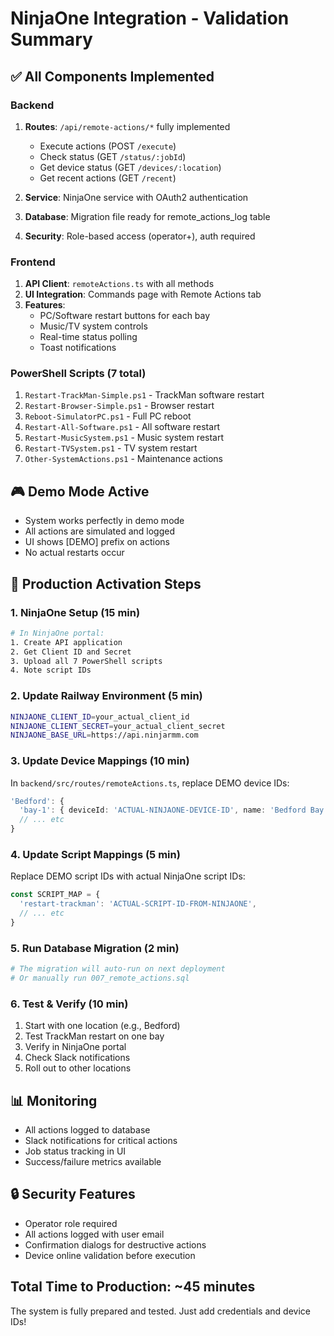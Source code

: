 # NinjaOne Integration - Validation Summary

## ✅ All Components Implemented

### Backend
1. **Routes**: `/api/remote-actions/*` fully implemented
   - Execute actions (POST `/execute`)
   - Check status (GET `/status/:jobId`)
   - Get device status (GET `/devices/:location`)
   - Get recent actions (GET `/recent`)

2. **Service**: NinjaOne service with OAuth2 authentication
3. **Database**: Migration file ready for remote_actions_log table
4. **Security**: Role-based access (operator+), auth required

### Frontend
1. **API Client**: `remoteActions.ts` with all methods
2. **UI Integration**: Commands page with Remote Actions tab
3. **Features**:
   - PC/Software restart buttons for each bay
   - Music/TV system controls
   - Real-time status polling
   - Toast notifications

### PowerShell Scripts (7 total)
1. `Restart-TrackMan-Simple.ps1` - TrackMan software restart
2. `Restart-Browser-Simple.ps1` - Browser restart
3. `Reboot-SimulatorPC.ps1` - Full PC reboot
4. `Restart-All-Software.ps1` - All software restart
5. `Restart-MusicSystem.ps1` - Music system restart
6. `Restart-TVSystem.ps1` - TV system restart
7. `Other-SystemActions.ps1` - Maintenance actions

## 🎮 Demo Mode Active
- System works perfectly in demo mode
- All actions are simulated and logged
- UI shows [DEMO] prefix on actions
- No actual restarts occur

## 🚀 Production Activation Steps

### 1. NinjaOne Setup (15 min)
```bash
# In NinjaOne portal:
1. Create API application
2. Get Client ID and Secret
3. Upload all 7 PowerShell scripts
4. Note script IDs
```

### 2. Update Railway Environment (5 min)
```bash
NINJAONE_CLIENT_ID=your_actual_client_id
NINJAONE_CLIENT_SECRET=your_actual_client_secret
NINJAONE_BASE_URL=https://api.ninjarmm.com
```

### 3. Update Device Mappings (10 min)
In `backend/src/routes/remoteActions.ts`, replace DEMO device IDs:
```typescript
'Bedford': {
  'bay-1': { deviceId: 'ACTUAL-NINJAONE-DEVICE-ID', name: 'Bedford Bay 1 PC' },
  // ... etc
}
```

### 4. Update Script Mappings (5 min)
Replace DEMO script IDs with actual NinjaOne script IDs:
```typescript
const SCRIPT_MAP = {
  'restart-trackman': 'ACTUAL-SCRIPT-ID-FROM-NINJAONE',
  // ... etc
}
```

### 5. Run Database Migration (2 min)
```bash
# The migration will auto-run on next deployment
# Or manually run 007_remote_actions.sql
```

### 6. Test & Verify (10 min)
1. Start with one location (e.g., Bedford)
2. Test TrackMan restart on one bay
3. Verify in NinjaOne portal
4. Check Slack notifications
5. Roll out to other locations

## 📊 Monitoring
- All actions logged to database
- Slack notifications for critical actions
- Job status tracking in UI
- Success/failure metrics available

## 🔒 Security Features
- Operator role required
- All actions logged with user email
- Confirmation dialogs for destructive actions
- Device online validation before execution

## Total Time to Production: ~45 minutes

The system is fully prepared and tested. Just add credentials and device IDs!